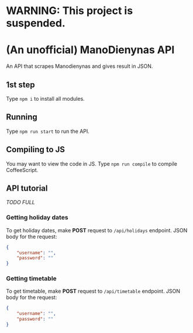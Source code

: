 # WARNING: This project is suspended.
# (An unofficial) ManoDienynas API
An API that scrapes Manodienynas and gives result in JSON.
## 1st step
Type `npm i` to install all modules.
## Running
Type `npm run start` to run the API.
## Compiling to JS
You may want to view the code in JS. Type `npm run compile` to compile CoffeeScript.
## API tutorial
*TODO FULL*
### Getting holiday dates
To get holiday dates, make **POST** request to `/api/holidays` endpoint. JSON body for the request:
```json
{
    "username": "",
    "password": ""
}
```
### Getting timetable
To get timetable, make **POST** request to `/api/timetable` endpoint. JSON body for the request:
```json
{
    "username": "",
    "password": ""
}
```
